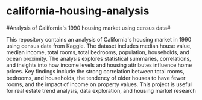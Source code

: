 # california-housing-analysis
#Analysis of California's 1990 housing market using census data#


This repository contains an analysis of California's housing market in 1990 using census data from Kaggle. The dataset includes median house value, median income, total rooms, total bedrooms, population, households, and ocean proximity. The analysis explores statistical summaries, correlations, and insights into how income levels and housing attributes influence home prices. Key findings include the strong correlation between total rooms, bedrooms, and households, the tendency of older houses to have fewer rooms, and the impact of income on property values. This project is useful for real estate trend analysis, data exploration, and housing market research
